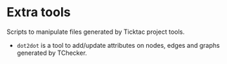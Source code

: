 # Extra tools

Scripts to manipulate files generated by Ticktac project tools.
- `dot2dot` is a tool to add/update attributes on nodes, edges and graphs generated by TChecker.
